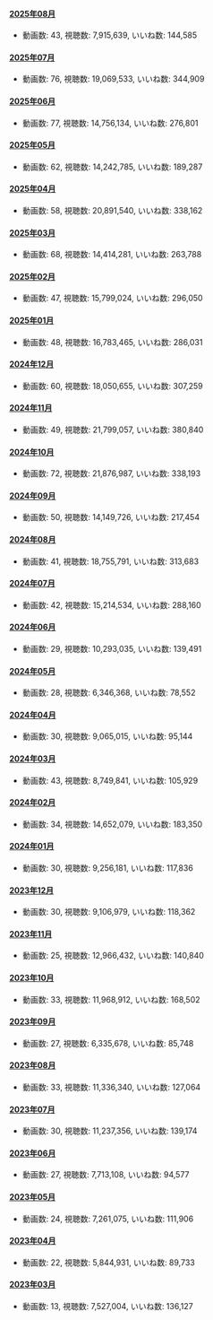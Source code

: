 #### [2025年08月](videos/202508 "wikilink")

-   動画数: 43, 視聴数: 7,915,639, いいね数: 144,585

#### [2025年07月](videos/202507 "wikilink")

-   動画数: 76, 視聴数: 19,069,533, いいね数: 344,909

#### [2025年06月](videos/202506 "wikilink")

-   動画数: 77, 視聴数: 14,756,134, いいね数: 276,801

#### [2025年05月](videos/202505 "wikilink")

-   動画数: 62, 視聴数: 14,242,785, いいね数: 189,287

#### [2025年04月](videos/202504 "wikilink")

-   動画数: 58, 視聴数: 20,891,540, いいね数: 338,162

#### [2025年03月](videos/202503 "wikilink")

-   動画数: 68, 視聴数: 14,414,281, いいね数: 263,788

#### [2025年02月](videos/202502 "wikilink")

-   動画数: 47, 視聴数: 15,799,024, いいね数: 296,050

#### [2025年01月](videos/202501 "wikilink")

-   動画数: 48, 視聴数: 16,783,465, いいね数: 286,031

#### [2024年12月](videos/202412 "wikilink")

-   動画数: 60, 視聴数: 18,050,655, いいね数: 307,259

#### [2024年11月](videos/202411 "wikilink")

-   動画数: 49, 視聴数: 21,799,057, いいね数: 380,840

#### [2024年10月](videos/202410 "wikilink")

-   動画数: 72, 視聴数: 21,876,987, いいね数: 338,193

#### [2024年09月](videos/202409 "wikilink")

-   動画数: 50, 視聴数: 14,149,726, いいね数: 217,454

#### [2024年08月](videos/202408 "wikilink")

-   動画数: 41, 視聴数: 18,755,791, いいね数: 313,683

#### [2024年07月](videos/202407 "wikilink")

-   動画数: 42, 視聴数: 15,214,534, いいね数: 288,160

#### [2024年06月](videos/202406 "wikilink")

-   動画数: 29, 視聴数: 10,293,035, いいね数: 139,491

#### [2024年05月](videos/202405 "wikilink")

-   動画数: 28, 視聴数: 6,346,368, いいね数: 78,552

#### [2024年04月](videos/202404 "wikilink")

-   動画数: 30, 視聴数: 9,065,015, いいね数: 95,144

#### [2024年03月](videos/202403 "wikilink")

-   動画数: 43, 視聴数: 8,749,841, いいね数: 105,929

#### [2024年02月](videos/202402 "wikilink")

-   動画数: 34, 視聴数: 14,652,079, いいね数: 183,350

#### [2024年01月](videos/202401 "wikilink")

-   動画数: 30, 視聴数: 9,256,181, いいね数: 117,836

#### [2023年12月](videos/202312 "wikilink")

-   動画数: 30, 視聴数: 9,106,979, いいね数: 118,362

#### [2023年11月](videos/202311 "wikilink")

-   動画数: 25, 視聴数: 12,966,432, いいね数: 140,840

#### [2023年10月](videos/202310 "wikilink")

-   動画数: 33, 視聴数: 11,968,912, いいね数: 168,502

#### [2023年09月](videos/202309 "wikilink")

-   動画数: 27, 視聴数: 6,335,678, いいね数: 85,748

#### [2023年08月](videos/202308 "wikilink")

-   動画数: 33, 視聴数: 11,336,340, いいね数: 127,064

#### [2023年07月](videos/202307 "wikilink")

-   動画数: 30, 視聴数: 11,237,356, いいね数: 139,174

#### [2023年06月](videos/202306 "wikilink")

-   動画数: 27, 視聴数: 7,713,108, いいね数: 94,577

#### [2023年05月](videos/202305 "wikilink")

-   動画数: 24, 視聴数: 7,261,075, いいね数: 111,906

#### [2023年04月](videos/202304 "wikilink")

-   動画数: 22, 視聴数: 5,844,931, いいね数: 89,733

#### [2023年03月](videos/202303 "wikilink")

-   動画数: 13, 視聴数: 7,527,004, いいね数: 136,127

